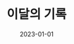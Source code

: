 ---
title: 이달의 기록
date: 2023-01-01
banner:
  title:
  summary:
  imageLink: /images/banner-archive-main.png
  itemLink:
invisible: true  
---